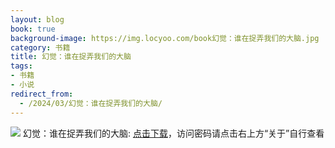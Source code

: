 ```yaml
---
layout: blog
book: true
background-image: https://img.locyoo.com/book幻觉：谁在捉弄我们的大脑.jpg
category: 书籍
title: 幻觉：谁在捉弄我们的大脑
tags:
- 书籍
- 小说
redirect_from:
  - /2024/03/幻觉：谁在捉弄我们的大脑/
---
```

![](https://img.locyoo.com/book幻觉：谁在捉弄我们的大脑.jpg)
幻觉：谁在捉弄我们的大脑: <a name = "ref1" href="https://url18.ctfile.com/f/50983618-1418300606-c9a204?p=3619">点击下载</a>，访问密码请点击右上方“关于”自行查看